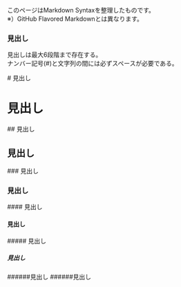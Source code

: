 このページはMarkdown Syntaxを整理したものです。  
※）GitHub Flavored Markdownとは異なります。

### 見出し
見出しは最大6段階まで存在する。  
ナンバー記号(\#)と文字列の間には必ずスペースが必要である。

\# 見出し
# 見出し
\## 見出し
## 見出し
\### 見出し
### 見出し
\#### 見出し
#### 見出し
\##### 見出し
##### 見出し
\######見出し
######見出し
